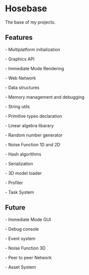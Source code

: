 # Hosebase
The base of my projects. 
<h2>Features</h2>
<p>- Multiplatform initialization</p>
<p>- Graphics API</p>
<p>- Immediate Mode Rendering</p>
<p>- Web Network</p>
<p>- Data structures</p>
<p>- Memory management and debugging</p>
<p>- String utils</p>
<p>- Primitive types declaration</p>
<p>- Linear algebra libarary</p>
<p>- Random number generator</p>
<p>- Noise Function 1D and 2D</p>
<p>- Hash algorithms</p>
<p>- Serialization</p>
<p>- 3D model loader</p>
<p>- Profiler</p>
<p>- Task System</p>

<h2>Future</h2>
<p>- Immediate Mode GUI</p>
<p>- Debug console</p>
<p>- Event system</p>
<p>- Noise Function 3D</p>
<p>- Peer to peer Network</p>
<p>- Asset System</p>
